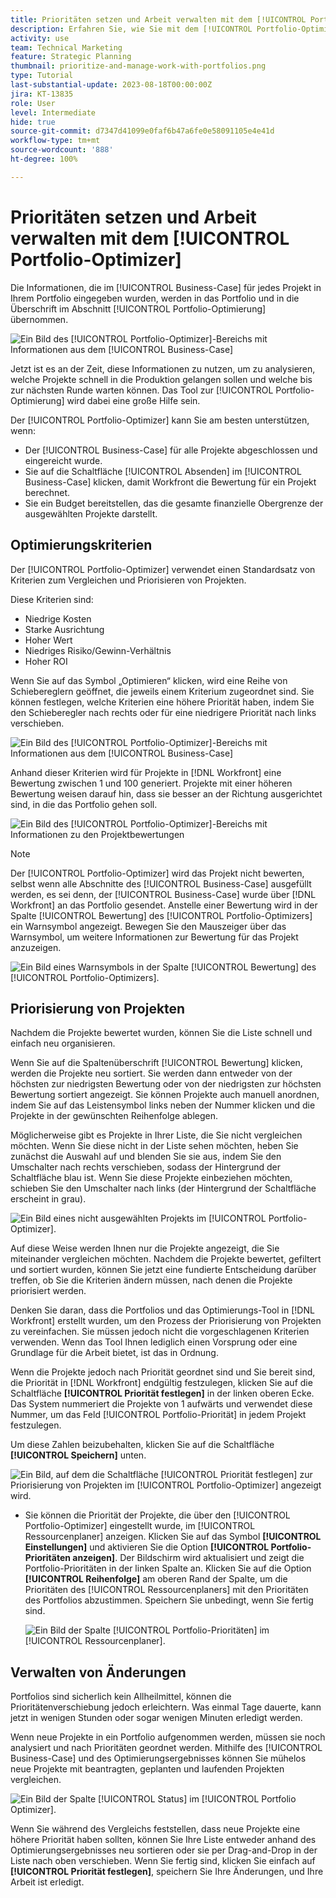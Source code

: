 ```yaml
---
title: Prioritäten setzen und Arbeit verwalten mit dem [!UICONTROL Portfolio-Optimizer]
description: Erfahren Sie, wie Sie mit dem [!UICONTROL Portfolio-Optimizer] Projekte innerhalb eines Portfolios priorisieren und verwalten.
activity: use
team: Technical Marketing
feature: Strategic Planning
thumbnail: prioritize-and-manage-work-with-portfolios.png
type: Tutorial
last-substantial-update: 2023-08-18T00:00:00Z
jira: KT-13835
role: User
level: Intermediate
hide: true
source-git-commit: d7347d41099e0faf6b47a6fe0e58091105e4e41d
workflow-type: tm+mt
source-wordcount: '888'
ht-degree: 100%

---
```


# Prioritäten setzen und Arbeit verwalten mit dem [!UICONTROL Portfolio-Optimizer]

Die Informationen, die im [!UICONTROL Business-Case] für jedes Projekt in Ihrem Portfolio eingegeben wurden, werden in das Portfolio und in die Überschrift im Abschnitt [!UICONTROL Portfolio-Optimierung] übernommen.

![Ein Bild des [!UICONTROL Portfolio-Optimizer]-Bereichs mit Informationen aus dem [!UICONTROL Business-Case]](assets/10-portfolio-management9.png)

Jetzt ist es an der Zeit, diese Informationen zu nutzen, um zu analysieren, welche Projekte schnell in die Produktion gelangen sollen und welche bis zur nächsten Runde warten können. Das Tool zur [!UICONTROL Portfolio-Optimierung] wird dabei eine große Hilfe sein.

Der [!UICONTROL Portfolio-Optimizer] kann Sie am besten unterstützen, wenn:

* Der [!UICONTROL Business-Case] für alle Projekte abgeschlossen und eingereicht wurde.
* Sie auf die Schaltfläche [!UICONTROL Absenden] im [!UICONTROL Business-Case] klicken, damit Workfront die Bewertung für ein Projekt berechnet.
* Sie ein Budget bereitstellen, das die gesamte finanzielle Obergrenze der ausgewählten Projekte darstellt.

## Optimierungskriterien

Der [!UICONTROL Portfolio-Optimizer] verwendet einen Standardsatz von Kriterien zum Vergleichen und Priorisieren von Projekten.

Diese Kriterien sind:

* Niedrige Kosten
* Starke Ausrichtung
* Hoher Wert
* Niedriges Risiko/Gewinn-Verhältnis
* Hoher ROI

Wenn Sie auf das Symbol „Optimieren“ klicken, wird eine Reihe von Schiebereglern geöffnet, die jeweils einem Kriterium zugeordnet sind. Sie können festlegen, welche Kriterien eine höhere Priorität haben, indem Sie den Schieberegler nach rechts oder für eine niedrigere Priorität nach links verschieben.

![Ein Bild des [!UICONTROL Portfolio-Optimizer]-Bereichs mit Informationen aus dem [!UICONTROL Business-Case]](assets/11-portfolio-management10.png)

Anhand dieser Kriterien wird für Projekte in [!DNL Workfront] eine Bewertung zwischen 1 und 100 generiert. Projekte mit einer höheren Bewertung weisen darauf hin, dass sie besser an der Richtung ausgerichtet sind, in die das Portfolio gehen soll.

![Ein Bild des [!UICONTROL Portfolio-Optimizer]-Bereichs mit Informationen zu den Projektbewertungen](assets/12-portfolio-management14.png)

>[!NOTE]
>
>Der [!UICONTROL Portfolio-Optimizer] wird das Projekt nicht bewerten, selbst wenn alle Abschnitte des [!UICONTROL Business-Case] ausgefüllt werden, es sei denn, der [!UICONTROL Business-Case] wurde über [!DNL Workfront] an das Portfolio gesendet. Anstelle einer Bewertung wird in der Spalte [!UICONTROL Bewertung] des [!UICONTROL Portfolio-Optimizers] ein Warnsymbol angezeigt. Bewegen Sie den Mauszeiger über das Warnsymbol, um weitere Informationen zur Bewertung für das Projekt anzuzeigen.

![Ein Bild eines Warnsymbols in der Spalte [!UICONTROL Bewertung] des [!UICONTROL Portfolio-Optimizers].](assets/13-portfolio-management12.png)

## Priorisierung von Projekten

Nachdem die Projekte bewertet wurden, können Sie die Liste schnell und einfach neu organisieren.

Wenn Sie auf die Spaltenüberschrift [!UICONTROL Bewertung] klicken, werden die Projekte neu sortiert. Sie werden dann entweder von der höchsten zur niedrigsten Bewertung oder von der niedrigsten zur höchsten Bewertung sortiert angezeigt. Sie können Projekte auch manuell anordnen, indem Sie auf das Leistensymbol links neben der Nummer klicken und die Projekte in der gewünschten Reihenfolge ablegen.

Möglicherweise gibt es Projekte in Ihrer Liste, die Sie nicht vergleichen möchten. Wenn Sie diese nicht in der Liste sehen möchten, heben Sie zunächst die Auswahl auf und blenden Sie sie aus, indem Sie den Umschalter nach rechts verschieben, sodass der Hintergrund der Schaltfläche blau ist. Wenn Sie diese Projekte einbeziehen möchten, schieben Sie den Umschalter nach links (der Hintergrund der Schaltfläche erscheint in grau).

![Ein Bild eines nicht ausgewählten Projekts im [!UICONTROL Portfolio-Optimizer].](assets/14-portfolio-management13.png)

Auf diese Weise werden Ihnen nur die Projekte angezeigt, die Sie miteinander vergleichen möchten. Nachdem die Projekte bewertet, gefiltert und sortiert wurden, können Sie jetzt eine fundierte Entscheidung darüber treffen, ob Sie die Kriterien ändern müssen, nach denen die Projekte priorisiert werden.

Denken Sie daran, dass die Portfolios und das Optimierungs-Tool in [!DNL Workfront] erstellt wurden, um den Prozess der Priorisierung von Projekten zu vereinfachen. Sie müssen jedoch nicht die vorgeschlagenen Kriterien verwenden. Wenn das Tool Ihnen lediglich einen Vorsprung oder eine Grundlage für die Arbeit bietet, ist das in Ordnung.

Wenn die Projekte jedoch nach Priorität geordnet sind und Sie bereit sind, die Priorität in [!DNL Workfront] endgültig festzulegen, klicken Sie auf die Schaltfläche **[!UICONTROL Priorität festlegen]** in der linken oberen Ecke. Das System nummeriert die Projekte von 1 aufwärts und verwendet diese Nummer, um das Feld [!UICONTROL Portfolio-Priorität] in jedem Projekt festzulegen.

Um diese Zahlen beizubehalten, klicken Sie auf die Schaltfläche **[!UICONTROL Speichern]** unten.

![Ein Bild, auf dem die Schaltfläche [!UICONTROL Priorität festlegen] zur Priorisierung von Projekten im [!UICONTROL Portfolio-Optimizer] angezeigt wird.](assets/15-portfolio-management15.png)

<!-- 
Pro-tips graphic
-->

* Sie können die Priorität der Projekte, die über den [!UICONTROL Portfolio-Optimizer] eingestellt wurde, im [!UICONTROL Ressourcenplaner] anzeigen. Klicken Sie auf das Symbol **[!UICONTROL Einstellungen]** und aktivieren Sie die Option **[!UICONTROL Portfolio-Prioritäten anzeigen]**. Der Bildschirm wird aktualisiert und zeigt die Portfolio-Prioritäten in der linken Spalte an. Klicken Sie auf die Option **[!UICONTROL Reihenfolge]** am oberen Rand der Spalte, um die Prioritäten des [!UICONTROL Ressourcenplaners] mit den Prioritäten des Portfolios abzustimmen. Speichern Sie unbedingt, wenn Sie fertig sind.

  ![Ein Bild der Spalte [!UICONTROL Portfolio-Prioritäten] im [!UICONTROL Ressourcenplaner].](assets/16-portfolio-management17.png)

## Verwalten von Änderungen

Portfolios sind sicherlich kein Allheilmittel, können die Prioritätenverschiebung jedoch erleichtern. Was einmal Tage dauerte, kann jetzt in wenigen Stunden oder sogar wenigen Minuten erledigt werden.

Wenn neue Projekte in ein Portfolio aufgenommen werden, müssen sie noch analysiert und nach Prioritäten geordnet werden. Mithilfe des [!UICONTROL Business-Case] und des Optimierungsergebnisses können Sie mühelos neue Projekte mit beantragten, geplanten und laufenden Projekten vergleichen.

![Ein Bild der Spalte [!UICONTROL Status] im [!UICONTROL Portfolio Optimizer].](assets/17-project-management16.png)

Wenn Sie während des Vergleichs feststellen, dass neue Projekte eine höhere Priorität haben sollten, können Sie Ihre Liste entweder anhand des Optimierungsergebnisses neu sortieren oder sie per Drag-and-Drop in der Liste nach oben verschieben. Wenn Sie fertig sind, klicken Sie einfach auf **[!UICONTROL Priorität festlegen]**, speichern Sie Ihre Änderungen, und Ihre Arbeit ist erledigt.

<!-- Learn more graphic and documentation article links

* Portfolio Optimizer overview 
* Optimize projects in the Portfolio Optimizer 
* Overview of the Portfolio Optimizer score 
* Prioritizing projects in the Portfolio Optimizer

-->
